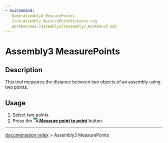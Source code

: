 ```yaml
---
- GuiCommand:
   Name:Assembly3 MeasurePoints
   Icon:Assembly_MeasurePointDistance.svg
   Workbenches:[Assembly3](Assembly3_Workbench.md)
---
```


# Assembly3 MeasurePoints

## Description

This tool measures the distance between two objects of an assembly using two points.

## Usage

1.  Select two points.
2.  Press the **<img src="images/Assembly_MeasurePointDistance.svg" width=16px> [Measure point to point](Assembly3_MeasurePoints.md)** button.

---
[documentation index](../README.md) > Assembly3 MeasurePoints
